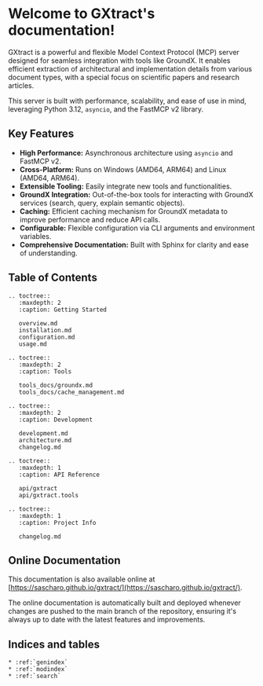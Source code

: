 # Welcome to GXtract's documentation!

GXtract is a powerful and flexible Model Context Protocol (MCP) server designed for seamless integration with tools like GroundX. It enables efficient extraction of architectural and implementation details from various document types, with a special focus on scientific papers and research articles.

This server is built with performance, scalability, and ease of use in mind, leveraging Python 3.12, `asyncio`, and the FastMCP v2 library.

## Key Features

*   **High Performance:** Asynchronous architecture using `asyncio` and FastMCP v2.
*   **Cross-Platform:** Runs on Windows (AMD64, ARM64) and Linux (AMD64, ARM64).
*   **Extensible Tooling:** Easily integrate new tools and functionalities.
*   **GroundX Integration:** Out-of-the-box tools for interacting with GroundX services (search, query, explain semantic objects).
*   **Caching:** Efficient caching mechanism for GroundX metadata to improve performance and reduce API calls.
*   **Configurable:** Flexible configuration via CLI arguments and environment variables.
*   **Comprehensive Documentation:** Built with Sphinx for clarity and ease of understanding.

## Table of Contents

```{eval-rst}
.. toctree::
   :maxdepth: 2
   :caption: Getting Started

   overview.md
   installation.md
   configuration.md
   usage.md
```

```{eval-rst}
.. toctree::
   :maxdepth: 2
   :caption: Tools

   tools_docs/groundx.md
   tools_docs/cache_management.md
```

```{eval-rst}
.. toctree::
   :maxdepth: 2
   :caption: Development

   development.md
   architecture.md
   changelog.md
```

```{eval-rst}
.. toctree::
   :maxdepth: 1
   :caption: API Reference

   api/gxtract
   api/gxtract.tools
```

```{eval-rst}
.. toctree::
   :maxdepth: 1
   :caption: Project Info

   changelog.md
```

## Online Documentation

This documentation is also available online at [https://sascharo.github.io/gxtract/](https://sascharo.github.io/gxtract/).

The online documentation is automatically built and deployed whenever changes are pushed to the main branch of the repository, ensuring it's always up to date with the latest features and improvements.

## Indices and tables

```{eval-rst}
* :ref:`genindex`
* :ref:`modindex`
* :ref:`search`
```
